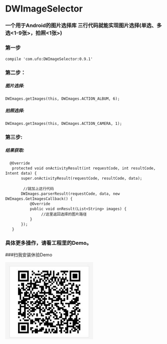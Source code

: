 # DWImageSelector
### 一个用于Android的图片选择库 三行代码就能实现图片选择(单选、多选<1-9张>，拍照<1张>)

### 第一步

    compile 'com.ufo:DWImageSelector:0.9.1'

### 第二步：
##### 图片选择:

    DWImages.getImages(this, DWImages.ACTION_ALBUM, 6);


##### 拍照选择:

    DWImages.getImages(this, DWImages.ACTION_CAMERA, 1);

### 第三步:
##### 结果获取:

      @Override
       protected void onActivityResult(int requestCode, int resultCode, Intent data) {
           super.onActivityResult(requestCode, resultCode, data);

            //就加上这行代码
           DWImages.parserResult(requestCode, data, new DWImages.GetImagesCallback() {
               @Override
               public void onResult(List<String> images) {
                    //这里返回选择的图片路径
               }
           });
       }


 ### 具体更多操作，请看工程里的Demo。

 ###扫我安装休验Demo

<img src="https://github.com/123ufo/DWImageSelector/blob/master/imgs/ic_qrcode.jpg?raw=true" width="280"/>